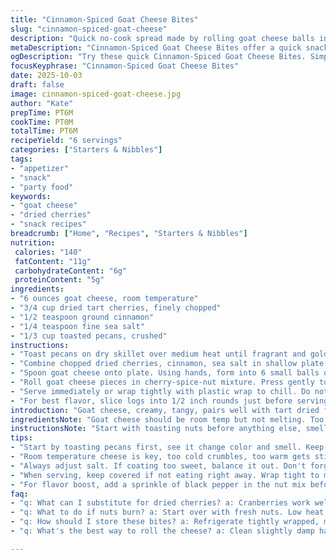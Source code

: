```yaml
---
title: "Cinnamon-Spiced Goat Cheese Bites"
slug: "cinnamon-spiced-goat-cheese"
description: "Quick no-cook spread made by rolling goat cheese balls in a mix of dried chopped cherries, ground cinnamon, fine sea salt, and toasted crushed pecans. Serves six. Prep under 6 minutes with no heating needed. Sweet, salty, nutty punch with tangy cream cheese. Great starter or snack. Keep chilled or wrap tight in plastic until ready. Simple technique emphasizes texture and flavor contrast. Sub cherries for cranberries if needed, pecans for walnuts or almonds. Salt level adjustable. Perfect balance between creamy and crunchy, tart and warm spice."
metaDescription: "Cinnamon-Spiced Goat Cheese Bites offer a quick snack or appetizer combining tangy goat cheese, tart cherries, and warm spices. Ready in under 6 minutes."
ogDescription: "Try these quick Cinnamon-Spiced Goat Cheese Bites. Simple combination of cheese, cherries, and nuts gives a delightful appetizer. Perfect for gatherings."
focusKeyphrase: "Cinnamon-Spiced Goat Cheese Bites"
date: 2025-10-03
draft: false
image: cinnamon-spiced-goat-cheese.jpg
author: "Kate"
prepTime: PT6M
cookTime: PT0M
totalTime: PT6M
recipeYield: "6 servings"
categories: ["Starters & Nibbles"]
tags:
- "appetizer"
- "snack"
- "party food"
keywords:
- "goat cheese"
- "dried cherries"
- "snack recipes"
breadcrumb: ["Home", "Recipes", "Starters & Nibbles"]
nutrition: 
 calories: "140"
 fatContent: "11g"
 carbohydrateContent: "6g"
 proteinContent: "5g"
ingredients:
- "6 ounces goat cheese, room temperature"
- "3/4 cup dried tart cherries, finely chopped"
- "1/2 teaspoon ground cinnamon"
- "1/4 teaspoon fine sea salt"
- "1/3 cup toasted pecans, crushed"
instructions:
- "Toast pecans on dry skillet over medium heat until fragrant and golden. Shake pan frequently. Let cool."
- "Combine chopped dried cherries, cinnamon, sea salt in shallow plate. Add crushed pecans last, mix gently."
- "Spoon goat cheese onto plate. Using hands, form into 6 small balls or logs."
- "Roll goat cheese pieces in cherry-spice-nut mixture. Press gently to adhere. Cover fully, no bare cheese spots."
- "Serve immediately or wrap tightly with plastic wrap to chill. Do not let sit over 2 hours at room temp or cheese will sweat and coating loses crunch."
- "For best flavor, slice logs into 1/2 inch rounds just before serving, showing colorful interior contrast."
introduction: "Goat cheese, creamy, tangy, pairs well with tart dried fruit. Toss in cinnamon for warmth, add nuts to break monotony of soft texture. Quick no bake, done in minutes but demands proper rolling and pressing for adhesion. Overwet cheese won't hold dry mix, use chilled cheese not fridge-cold or too soft. Toast nuts yourself—no substitute for aroma. Dried cherries swap sweet cranberries but less sharp; toasted pecans take place of walnuts, smoother bite. Salt not just flavor but cuts sweetness. Simple, no fuss, all about balance and timing. Good appetizer or snack when you want something quick but thoughtful. Keep covered tight to hold freshness and crunch."
ingredientsNote: "Goat cheese should be room temp but not melting. Too cold and it crumbles, too warm and sticky, ruining coating adhesion. Dried cherries can be swapped for dried cranberries or tart blueberries, chopped fine to avoid clumps that fall off. Ground cinnamon must be fresh, old powder kills fragrance. Fine sea salt distributes evenly over coarser salt, which can be substituted but use sparingly. Pecans toasted lightly so skin is crisp and aroma blooms but not burnt. Crushing nuts unevenly adds interesting texture contrast—leave some larger bits. If nuts allergy, replace with toasted seeds like pumpkin or sunflower, adjust quantities downward to avoid overpowering."
instructionsNote: "Start with toasting nuts before anything else, smell and color shifts well worth the wait, cool fully so coating mixture stays dry. Mix cherry, cinnamon, salt, and nuts just enough to combine but don’t pulverize nuts. Forming goat cheese into balls or logs with clean slightly damp hands helps shape without sticking. Rolling must be firm enough to press coating into cheese but gentle to keep soft texture intact. Serve immediately for crunchy coating or chill tightly wrapped to set flavors but avoid condensation ruining coating. If needed, slice just before plating to keep edges neat. Watch cheese moisture level, too dry means crumbly and no grip; too moist, coating slips off. Room temp cheese with precise rolling is key, not speed."
tips:
- "Start by toasting pecans first, see it change color and smell. Keep shaking the pan, don't burn. Cool completely so the mix stays dry. Chopped cherries add sweetness, mix nicely with spices."
- "Room temperature cheese is key, too cold crumbles, too warm gets sticky. Use slightly damp hands for shaping logs. Press coating onto cheese firmly enough but gently not to squish."
- "Always adjust salt. If coating too sweet, balance it out. Don't forget, larger nut pieces provide a nice crunch contrast. Experiment with alternatives like almonds or sunflower seeds if allergies are a concern."
- "When serving, keep covered if not eating right away. Wrap tight to maintain crunch. If cheese sweats, coating will soften too fast. Better serve fresh, slice just before if possible."
- "For flavor boost, add a sprinkle of black pepper in the nut mix before rolling. Spice variations like orange zest can add zest. Quick cleanup—using parchment paper can save time."
faq:
- "q: What can I substitute for dried cherries? a: Cranberries work well too. Tart blueberries; chop finely to avoid falling off. Adjust texture for sticking."
- "q: What to do if nuts burn? a: Start over with fresh nuts. Low heat, watch closely, shake pan often. Toasting brings out flavors, but it’s quick. Don't leave it."
- "q: How should I store these bites? a: Refrigerate tightly wrapped, max two days. Texture may soften though. Can freeze, but coating won't stay as crisp."
- "q: What's the best way to roll the cheese? a: Clean slightly damp hands help shape without stickiness. Press granules onto cheese but keep shape intact. Roll firm enough."

---
```

